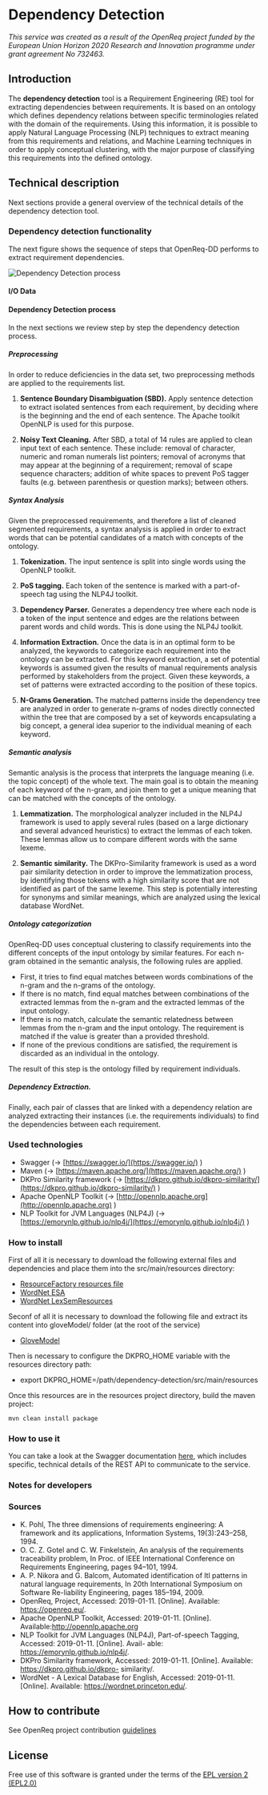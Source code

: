 # Dependency Detection

_This service was created as a result of the OpenReq project funded by the European Union Horizon 2020 Research and Innovation programme under grant agreement No 732463._

## Introduction

The **dependency detection** tool is a Requirement Engineering (RE) tool for extracting dependencies between requirements. It is based on an ontology which defines dependency relations between specific terminologies related with the domain of the requirements. Using this information, it is possible to apply Natural Language Processing (NLP) techniques to extract meaning from this requirements and relations, and Machine Learning techniques in order to apply conceptual clustering, with the major purpose of classifying this requirements into the defined ontology.

## Technical description

Next sections provide a general overview of the technical details of the dependency detection tool.

### Dependency detection functionality

The next figure shows the sequence of steps that OpenReq-DD performs to extract requirement dependencies.

![Dependency Detection process](img/dependency-detection-overview.png)

#### I/O Data

#### Dependency Detection process

In the next sections we review step by step the dependency detection process.

##### Preprocessing

In order to reduce deficiencies in the data set, two preprocessing methods are applied to the requirements list.

1. **Sentence Boundary Disambiguation (SBD).** Apply sentence detection to extract isolated sentences from
each requirement, by deciding where is the beginning and the end of each sentence. The Apache toolkit
OpenNLP is used for this purpose.

2. **Noisy Text Cleaning.** After SBD, a total of 14 rules are applied to clean input text of each sentence.
These include: removal of character, numeric and roman numerals list pointers; removal of acronyms that
may appear at the beginning of a requirement; removal of scape sequence characters; addition of white
spaces to prevent PoS tagger faults (e.g. between parenthesis or question marks); between others.

##### Syntax Analysis

Given the preprocessed requirements, and therefore a list of cleaned segmented requirements, a syntax analysis
is applied in order to extract words that can be potential candidates of a match with concepts of the ontology.

1. **Tokenization.** The input sentence is split into single words using the OpenNLP toolkit.

2. **PoS tagging.** Each token of the sentence is marked with a part-of-speech tag using the NLP4J toolkit.

3. **Dependency Parser.** Generates a dependency tree where each node is a token of the input sentence and
edges are the relations between parent words and child words. This is done using the NLP4J toolkit.

4. **Information Extraction.** Once the data is in an optimal form to be analyzed, the keywords to categorize
each requirement into the ontology can be extracted. For this keyword extraction, a set of potential keywords
is assumed given the results of manual requirements analysis performed by stakeholders from the project.
Given these keywords, a set of patterns were extracted according to the position of these topics.

5. **N-Grams Generation.** The matched patterns inside the dependency tree are analyzed in order to generate
n-grams of nodes directly connected within the tree that are composed by a set of keywords encapsulating
a big concept, a general idea superior to the individual meaning of each keyword.

##### Semantic analysis

Semantic analysis is the process that interprets the language meaning (i.e. the topic concept) of the whole text.
The main goal is to obtain the meaning of each keyword of the n-gram, and join them to get a unique meaning
that can be matched with the concepts of the ontology.

1. **Lemmatization.** The morphological analyzer included in the NLP4J framework is used to apply several
rules (based on a large dictionary and several advanced heuristics) to extract the lemmas of each token.
These lemmas allow us to compare different words with the same lexeme.

2. **Semantic similarity.** The DKPro-Similarity framework is used as a word pair similarity detection in
order to improve the lemmatization process, by identifying those tokens with a high similarity score that
are not identified as part of the same lexeme. This step is potentially interesting for synonyms and similar
meanings, which are analyzed using the lexical database WordNet.

##### Ontology categorization

OpenReq-DD uses conceptual clustering to classify requirements into the different concepts of the input ontology
by similar features. For each n-gram obtained in the semantic analysis, the following rules are applied.

- First, it tries to find equal matches between words combinations of the n-gram and the n-grams of the ontology.
- If there is no match, find equal matches between combinations of the extracted lemmas from the n-gram and
the extracted lemmas of the input ontology.
- If there is no match, calculate the semantic relatedness between lemmas from the n-gram and the input
ontology. The requirement is matched if the value is greater than a provided threshold.
- If none of the previous conditions are satisfied, the requirement is discarded as an individual in the ontology.

The result of this step is the ontology filled by requirement individuals.

##### Dependency Extraction.

Finally, each pair of classes that are linked with a dependency relation are analyzed extracting their instances
(i.e. the requirements individuals) to find the dependencies between each requirement.

### Used technologies

* Swagger (&rarr; [https://swagger.io/](https://swagger.io/) )
* Maven (&rarr; [https://maven.apache.org/](https://maven.apache.org/) )
* DKPro Similarity framework (&rarr; [https://dkpro.github.io/dkpro-similarity/](https://dkpro.github.io/dkpro-similarity/) )
* Apache OpenNLP Toolkit (&rarr; [http://opennlp.apache.org](http://opennlp.apache.org) )
* NLP Toolkit for JVM Languages (NLP4J) (&rarr; [https://emorynlp.github.io/nlp4j/](https://emorynlp.github.io/nlp4j/) )

### How to install

First of all it is necessary to download the following external files and dependencies and place them into the src/main/resources directory:

- [ResourceFactory resources file](https://docs.google.com/uc?export=download&id=1hkXniK5pNVDbplT22cQtyHum53IbFvNE)
- [WordNet ESA](https://docs.google.com/uc?export=download&id=1I6oQqIeZva1CwLA96OkHFSZKiBfUgWLe)
- [WordNet LexSemResources](https://docs.google.com/uc?export=download&id=1TeYlsHbcCtxbsVVoBvttdVsvbKFHPbZn)

Seconf of all it is necessary to download the following file and extract its content into gloveModel/ folder (at the root of the service)

- [GloveModel](https://drive.google.com/file/d/1E-jkanZQSjXAuwx3EXyGKAyMQ8QBWobA/view?usp=sharing)

Then is necessary to configure the DKPRO_HOME variable with the resources directory path:

- export DKPRO_HOME=/path/dependency-detection/src/main/resources

Once this resources are in the resources project directory, build the maven project:

```
mvn clean install package
```


### How to use it

You can take a look at the Swagger documentation [here](https://api.openreq.eu/dependency-detection/swagger-ui.html), which includes specific, technical details of the REST API to communicate to the service.

### Notes for developers

### Sources

* K. Pohl, The three dimensions of requirements engineering: A framework and its applications, Information
Systems, 19(3):243–258, 1994.
* O. C. Z. Gotel and C. W. Finkelstein, An analysis of the requirements traceability problem, In Proc. of
IEEE International Conference on Requirements Engineering, pages 94–101, 1994.
* A. P. Nikora and G. Balcom, Automated identification of ltl patterns in natural language requirements, In
20th International Symposium on Software Re-liability Engineering, pages 185–194, 2009.
* OpenReq, Project, Accessed: 2019-01-11. [Online]. Available: https://openreq.eu/.
* Apache OpenNLP Toolkit, Accessed: 2019-01-11. [Online]. Available:http://opennlp.apache.org
* NLP Toolkit for JVM Languages (NLP4J), Part-of-speech Tagging, Accessed: 2019-01-11. [Online]. Avail-
able: https://emorynlp.github.io/nlp4j/.
* DKPro Similarity framework, Accessed: 2019-01-11. [Online]. Available: https://dkpro.github.io/dkpro-
similarity/.
* WordNet - A Lexical Database for English, Accessed:
2019-01-11. [Online]. Available:
https://wordnet.princeton.edu/.

## How to contribute

See OpenReq project contribution [guidelines](https://github.com/OpenReqEU/OpenReq/blob/master/CONTRIBUTING.md)

## License

Free use of this software is granted under the terms of the [EPL version 2 (EPL2.0)](https://www.eclipse.org/legal/epl-2.0/)
